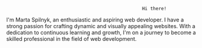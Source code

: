                                                       Hi there!
I'm Marta Spilnyk, an enthusiastic and aspiring web developer. I have a strong passion for crafting dynamic and visually appealing websites. With a dedication to continuous learning and growth, I'm on a journey to become a skilled professional in the field of web development.


